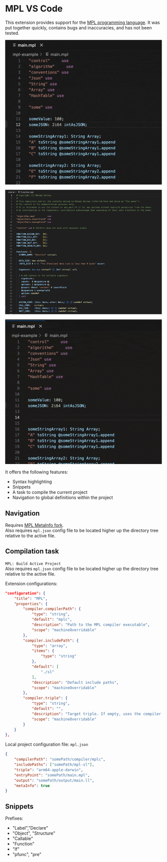 # MPL VS Code

This extension provides support for the [MPL programming language](https://github.com/Matway/mpl-c).
It was put together quickly, contains bugs and inaccuracies, and has not been tested.

![Definitions Navigation](./static/traversal.gif)

![Syntax Highlighting](./static/syntax.png)

![Snippets](./static/snippets.gif)


It offers the following features:
- Syntax highlighting
- Snippets
- A task to compile the current project
- Navigation to global definitions within the project

## Navigation
Requires [MPL MetaInfo fork](https://github.com/jefremof/mpl-c).\
Also requires `mpl.json` config file to be located higher up the directory tree relative to the active file.

## Compilation task
`MPL: Build Active Project`\
Also requires `mpl.json` config file to be located higher up the directory tree relative to the active file.

Extension configurations:
```json
"configuration": {
    "title": "MPL",
    "properties": {
        "compiler.compilerPath": {
            "type": "string",
            "default": "mplc",
            "description": "Path to the MPL compiler executable",
            "scope": "machineOverridable"
        },
        "compiler.includePath": {
            "type": "array",
            "items": {
                "type": "string"
            },
            "default": [
                "./sl"
            ],
            "description": "Default include paths",
            "scope": "machineOverridable"
        },
        "compiler.triple": {
            "type": "string",
            "default": "",
            "description": "Target triple. If empty, uses the compiler default.",
            "scope": "machineOverridable"
        }
    }
},
```

Local project configuration file:
`mpl.json`
```json
{
    "compilerPath": "somePath/compiler/mplc",
    "includePaths": ["somePath/mpl-sl"],
    "triple": "arm64-apple-darwin",
    "entryPoint": "somePath/main.mpl",
    "output": "somePath/output/main.ll",
    "metaInfo": true
}
```

## Snippets
Prefixes:
- "Label","Declare"
- "Object", "Structure"
- "Callable"
- "Function"
- "If"
- "pfunc", "pre"
